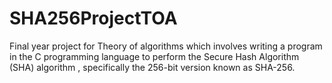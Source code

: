 # SHA256ProjectTOA
Final year project for Theory of algorithms which involves writing a program in the C programming language to perform the Secure Hash Algorithm (SHA) algorithm , specifically the 256-bit version known as SHA-256.
